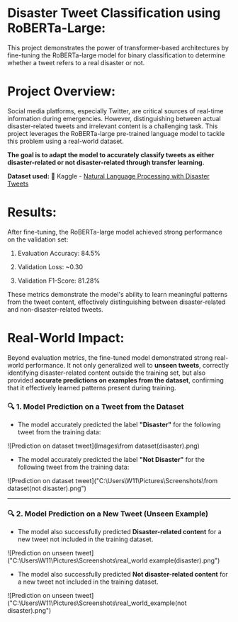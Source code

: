 # **Disaster Tweet Classification using RoBERTa-Large:**
This project demonstrates the power of transformer-based architectures by fine-tuning the RoBERTa-large model for binary classification to determine whether a tweet refers to a real disaster or not.

# **Project Overview:**
Social media platforms, especially Twitter, are critical sources of real-time information during emergencies. However, distinguishing between actual disaster-related tweets and irrelevant content is a challenging task. This project leverages the RoBERTa-large pre-trained language model to tackle this problem using a real-world dataset.

**The goal is to adapt the model to accurately classify tweets as either disaster-related or not disaster-related through transfer learning.**

**Dataset used:**
🔗 Kaggle - [Natural Language Processing with Disaster Tweets](https://www.kaggle.com/competitions/nlp-getting-started)

# **Results:**
After fine-tuning, the RoBERTa-large model achieved strong performance on the validation set:

1. Evaluation Accuracy: 84.5%

2. Validation Loss: ~0.30

3. Validation F1-Score: 81.28%

These metrics demonstrate the model's ability to learn meaningful patterns from the tweet content, effectively distinguishing between disaster-related and non-disaster-related tweets.



# **Real-World Impact:**
Beyond evaluation metrics, the fine-tuned model demonstrated strong real-world performance. It not only generalized well to **unseen tweets**, correctly identifying disaster-related content outside the training set, but also provided **accurate predictions on examples from the dataset**, confirming that it effectively learned patterns present during training.

### 🔍  1. Model Prediction on a Tweet from the Dataset
- The model accurately predicted the label **"Disaster"** for the following tweet from the training data:

![Prediction on dataset tweet](Images\from dataset(disaster).png)
- The model accurately predicted the label **"Not Disaster"** for the following tweet from the training data:

![Prediction on dataset tweet]("C:\Users\W11\Pictures\Screenshots\from dataset(not disaster).png")

---

### 🔍 2.  Model Prediction on a New Tweet (Unseen Example)
- The model also successfully predicted **Disaster-related content** for a new tweet not included in the training dataset.

![Prediction on unseen tweet]("C:\Users\W11\Pictures\Screenshots\real_world example(disaster).png")

- The model also successfully predicted **Not disaster-related content** for a new tweet not included in the training dataset.

![Prediction on unseen tweet]("C:\Users\W11\Pictures\Screenshots\real_world_example(not disaster).png")



